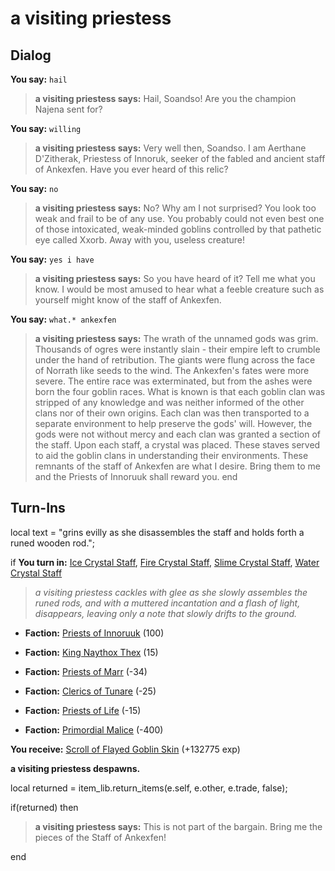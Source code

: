 # a visiting priestess


## Dialog

**You say:** `hail`



>**a visiting priestess says:** Hail, Soandso! Are you the champion Najena sent for?

**You say:** `willing`



>**a visiting priestess says:** Very well then, Soandso.  I am Aerthane D'Zitherak, Priestess of Innoruk, seeker of the fabled and ancient staff of Ankexfen.  Have you ever heard of this relic?

**You say:** `no`



>**a visiting priestess says:** No? Why am I not surprised? You look too weak and frail to be of any use. You probably could not even best one of those intoxicated, weak-minded goblins controlled by that pathetic eye called Xxorb. Away with you, useless creature!

**You say:** `yes i have`



>**a visiting priestess says:** So you have heard of it?  Tell me what you know.  I would be most amused to hear what a feeble creature such as yourself might know of the staff of Ankexfen.

**You say:** `what.* ankexfen`



>**a visiting priestess says:** The wrath of the unnamed gods was grim. Thousands of ogres were instantly slain - their empire left to crumble under the hand of retribution. The giants were flung across the face of Norrath like seeds to the wind. The Ankexfen's fates were more severe. The entire race was exterminated, but from the ashes were born the four goblin races. What is known is that each goblin clan was stripped of any knowledge and was neither informed of the other clans nor of their own origins. Each clan was then transported to a separate environment to help preserve the gods' will. However, the gods were not without mercy and each clan was granted a section of the staff. Upon each staff, a crystal was placed. These staves served to aid the goblin clans in understanding their environments. These remnants of the staff of Ankexfen are what I desire. Bring them to me and the Priests of Innoruuk shall reward you.
end

## Turn-Ins



local text = "grins evilly as she disassembles the staff and holds forth a runed wooden rod.";




if **You turn in:** [Ice Crystal Staff](/item/6323), [Fire Crystal Staff](/item/6324), [Slime Crystal Staff](/item/6335), [Water Crystal Staff](/item/6336)


>*a visiting priestess cackles with glee as she slowly assembles the runed rods, and with a muttered incantation and a flash of light, disappears, leaving only a note that slowly drifts to the ground.*


* __Faction:__ [Priests of Innoruuk](/faction/340) (100)


* __Faction:__ [King Naythox Thex](/faction/278) (15)


* __Faction:__ [Priests of Marr](/faction/362) (-34)


* __Faction:__ [Clerics of Tunare](/faction/226) (-25)


* __Faction:__ [Priests of Life](/faction/341) (-15)


* __Faction:__ [Primordial Malice](/faction/1522) (-400)


 **You receive:**  [Scroll of Flayed Goblin Skin](/item/18401) (+132775 exp)


**a visiting priestess despawns.**

local returned = item_lib.return_items(e.self, e.other, e.trade, false);


if(returned) then



>**a visiting priestess says:** This is not part of the bargain. Bring me the pieces of the Staff of Ankexfen!

end


